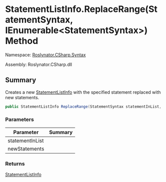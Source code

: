 # StatementListInfo\.ReplaceRange\(StatementSyntax, IEnumerable\<StatementSyntax>\) Method

Namespace: [Roslynator.CSharp.Syntax](../../README.md)

Assembly: Roslynator\.CSharp\.dll

## Summary

Creates a new [StatementListInfo](../README.md) with the specified statement replaced with new statements\.

```csharp
public StatementListInfo ReplaceRange(StatementSyntax statementInList, IEnumerable<StatementSyntax> newStatements)
```

### Parameters

| Parameter | Summary |
| --------- | ------- |
| statementInList | |
| newStatements | |

### Returns

[StatementListInfo](../README.md)


